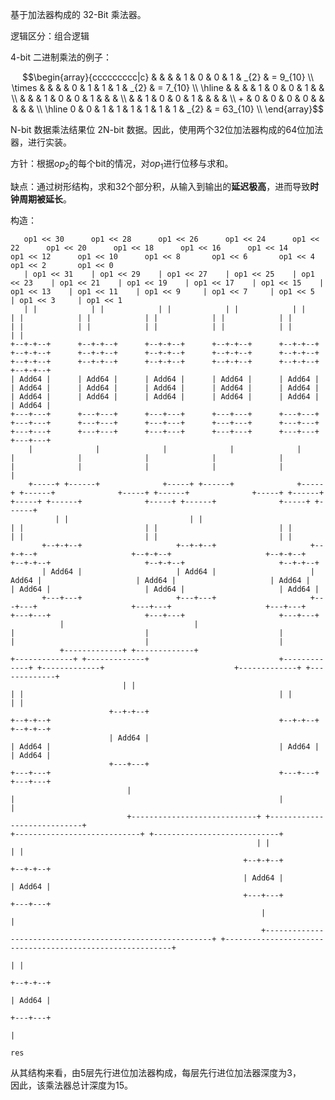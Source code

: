 基于加法器构成的 32-Bit 乘法器。

逻辑区分：组合逻辑

4-bit 二进制乘法的例子：

```math
\begin{array}{ccccccccc|c}
           &   &   &   & 1 & 0 & 0 & 1 & _{2} & =  9_{10} \\
    \times &   &   &   & 0 & 1 & 1 & 1 & _{2} & =  7_{10} \\ 
    \hline
           &   &   &   & 1 & 0 & 0 & 1 &      &           \\
           &   &   & 1 & 0 & 0 & 1 &   &      &           \\
           &   & 1 & 0 & 0 & 1 &   &   &      &           \\
        +  & 0 & 0 & 0 & 0 &   &   &   &      &           \\ 
    \hline
         0 & 0 & 1 & 1 & 1 & 1 & 1 & 1 & _{2} & = 63_{10} \\
\end{array}
```

N-bit 数据乘法结果位 2N-bit 数据。因此，使用两个32位加法器构成的64位加法器，进行实装。

方针：根据$`op_{2}`$的每个bit的情况，对$`op_{1}`$进行位移与求和。

缺点：通过树形结构，求和32个部分积，从输入到输出的**延迟极高**，进而导致**时钟周期被延长**。

构造：

       op1 << 30      op1 << 28      op1 << 26      op1 << 24      op1 << 22      op1 << 20      op1 << 18      op1 << 16      op1 << 14      op1 << 12      op1 << 10      op1 << 8       op1 << 6       op1 << 4       op1 << 2       op1 << 0   
       | op1 << 31    | op1 << 29    | op1 << 27    | op1 << 25    | op1 << 23    | op1 << 21    | op1 << 19    | op1 << 17    | op1 << 15    | op1 << 13    | op1 << 11    | op1 << 9     | op1 << 7     | op1 << 5     | op1 << 3     | op1 << 1 
       | |            | |            | |            | |            | |            | |            | |            | |            | |            | |            | |            | |            | |            | |            | |            | |        
    +--+-+--+      +--+-+--+      +--+-+--+      +--+-+--+      +--+-+--+      +--+-+--+      +--+-+--+      +--+-+--+      +--+-+--+      +--+-+--+      +--+-+--+      +--+-+--+      +--+-+--+      +--+-+--+      +--+-+--+      +--+-+--+     
    | Add64 |      | Add64 |      | Add64 |      | Add64 |      | Add64 |      | Add64 |      | Add64 |      | Add64 |      | Add64 |      | Add64 |      | Add64 |      | Add64 |      | Add64 |      | Add64 |      | Add64 |      | Add64 |     
    +---+---+      +---+---+      +---+---+      +---+---+      +---+---+      +---+---+      +---+---+      +---+---+      +---+---+      +---+---+      +---+---+      +---+---+      +---+---+      +---+---+      +---+---+      +---+---+     
        |              |              |              |              |              |              |              |              |              |              |              |              |              |              |              |         
        +-----+ +------+              +-----+ +------+              +-----+ +------+              +-----+ +------+              +-----+ +------+              +-----+ +------+              +-----+ +------+              +-----+ +------+         
              | |                           | |                           | |                           | |                           | |                           | |                           | |                           | |                
           +--+-+--+                     +--+-+--+                     +--+-+--+                     +--+-+--+                     +--+-+--+                     +--+-+--+                     +--+-+--+                     +--+-+--+             
           | Add64 |                     | Add64 |                     | Add64 |                     | Add64 |                     | Add64 |                     | Add64 |                     | Add64 |                     | Add64 |             
           +---+---+                     +---+---+                     +---+---+                     +---+---+                     +---+---+                     +---+---+                     +---+---+                     +---+---+             
               |                             |                             |                             |                             |                             |                             |                             |                 
               +-------------+ +-------------+                             +-------------+ +-------------+                             +-------------+ +-------------+                             +-------------+ +-------------+                 
                             | |                                                         | |                                                         | |                                                         | |                               
                          +--+-+--+                                                   +--+-+--+                                                   +--+-+--+                                                   +--+-+--+                            
                          | Add64 |                                                   | Add64 |                                                   | Add64 |                                                   | Add64 |                            
                          +---+---+                                                   +---+---+                                                   +---+---+                                                   +---+---+                            
                              |                                                           |                                                           |                                                           |                                
                              +----------------------------+ +----------------------------+                                                           +----------------------------+ +----------------------------+                                
                                                           | |                                                                                                                     | |                                                             
                                                        +--+-+--+                                                                                                               +--+-+--+                                                          
                                                        | Add64 |                                                                                                               | Add64 |                                                          
                                                        +---+---+                                                                                                               +---+---+                                                          
                                                            |                                                                                                                       |                                                              
                                                            +----------------------------------------------------------+ +----------------------------------------------------------+                                                              
                                                                                                                       | |                                                                                                                         
                                                                                                                    +--+-+--+                                                                                                                      
                                                                                                                    | Add64 |                                                                                                                      
                                                                                                                    +---+---+                                                                                                                      
                                                                                                                        |                                                                                                                          
                                                                                                                        res                                                                                                                            

从其结构来看，由5层先行进位加法器构成，每层先行进位加法器深度为3， \
因此，该乘法器总计深度为15。